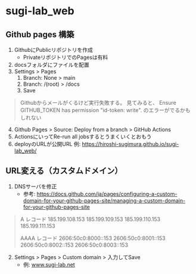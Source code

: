 # sugi-lab_web

## Github pages 構築

1. GithubにPublicリポジトリを作成
	- PrivateリポジトリでのPagesは有料
1. docsフォルダにファイルを配置
2. Settings > Pages
	1. Branch: None > main
	2. Branch: /(root) > /docs
	3. Save

> Githubからメールがくるけど実行失敗する。
> 見てみると、
> Ensure GITHUB_TOKEN has permission "id-token: write".
> のエラーがでるかもしれない

4. Github Pages > Source: Deploy from a branch > GitHub Actions
5. ActionsにいってRe-run all jobsするとうまくいくとおもう
6. deployのURLが公開URL
	例: https://hiroshi-sugimura.github.io/sugi-lab_web/

## URL変える（カスタムドメイン）

1. DNSサーバを修正
	- 参考: https://docs.github.com/ja/pages/configuring-a-custom-domain-for-your-github-pages-site/managing-a-custom-domain-for-your-github-pages-site


> A レコード
> 185.199.108.153
> 185.199.109.153
> 185.199.110.153
> 185.199.111.153
>
> AAAA レコード
> 2606:50c0:8000::153
> 2606:50c0:8001::153
> 2606:50c0:8002::153
> 2606:50c0:8003::153

2. Settings > Pages > Custom domain > 入力してSave
	- 例: www.sugi-lab.net


